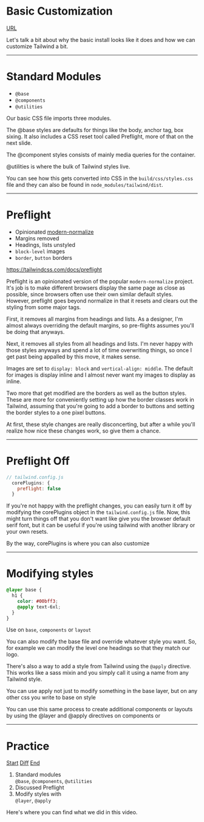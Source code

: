 <!-- .slide: data-state="layout-title" class="bg-dark"-->

# Basic Customization

<div class="slide-link"><a href="URL"><i class="fab fa-slideshare"></i> URL</a></div>

> >

Let's talk a bit about why the basic install looks like it does and how we can customize Tailwind a bit.

---

# Standard Modules

- `@base`
- `@components`
- `@utilities`

> >

Our basic CSS file imports three modules.

The @base styles are defaults for things like the body, anchor tag, box sixing. It also includes a CSS reset tool called Preflight, more of that on the next slide.

The @component styles consists of mainly media queries for the container. 

@utilities is where the bulk of Tailwind styles live.

You can see how this gets converted into CSS in the `build/css/styles.css` file and they can also be found in `node_modules/tailwind/dist`.

---

# Preflight

- Opinionated [modern-normalize](https://github.com/sindresorhus/modern-normalize)
- Margins removed
- Headings, lists unstyled
- `block-level` images
- `border`, `button` borders


https://tailwindcss.com/docs/preflight

> >

Preflight is an opinionated version of the popular `modern-normalize` project. It's job is to make different browsers display the same page as close as possible, since browsers often use their own similar default styles. However, preflight goes beyond normalize in that it resets and clears out the styling from some major tags. 

First, it removes all margins from headings and lists. As a designer, I'm almost always overriding the default margins, so pre-flights assumes you'll be doing that anyways.

Next, it removes all styles from all headings and lists. I'm never happy with those styles anyways and spend a lot of time overwriting things, so once I get past being appalled by this move, it makes sense.

Images are set to `display: block` and `vertical-align: middle`. The default for images is display inline and I almost never want my images to display as inline.

Two more that get modified are the borders as well as the button styles. These are more for conveniently setting up how the border classes work in Tailwind, assuming that you're going to add a border to buttons and setting the border styles to a one pixel buttons.

At first, these style changes are really disconcerting, but after a while you'll realize how nice these changes work, so give them a chance.

---

# Preflight Off

```js
// tailwind.config.js
  corePlugins: {
    preflight: false
  }
```

> >

If you're not happy with the preflight changes, you can easily turn it off by modifying the corePlugins object in the `tailwind.config.js` file. Now, this might turn things off that you don't want like give you the browser default serif font, but it can be useful if you're using tailwind with another library or your own resets.

By the way, corePlugins is where you can also customize 

---

# Modifying styles

```scss
@layer base {
  h1 {
    color: #00bff3;
    @apply text-6xl;
  }
}
```

Use on `base`, `components` or `layout`

> >

You can also modify the base file and override whatever style you want. So, for example we can modify the level one headings so that they match our logo.

There's also a way to add a style from Tailwind using the `@apply` directive. This works like a sass mixin and you simply call it using a name from any Tailwind style. 

You can use apply not just to modify something in the base layer, but on any other css you write to base on style 

You can use this same process to create additional components or layouts by using the @layer and @apply directives on components or

---

<!-- .slide: data-state="layout-title" data-transition="zoom" class="bg-dark"-->

# Practice

<div class="btn-group mt-3" role="group" aria-label="Basic example">
  <a type="button" class="animate__animated animate__backInLeft btn btn-lg btn-exciting text-white" href="https://github.com/LinkedInLearning/tailwind-css-2841311/tree/01_02b" target="_blank">Start</a>
  <a type="button" class="animate__animated animate__zoomInDown btn btn-lg btn-royal text-white" href="htthttps://github.com/LinkedInLearning/vue3-esst-2834032/compare/01_02b..01_02e" target="_blank">Diff</a>
  <a type="button" class="animate__animated animate__backInRight animate__slow btn btn-lg btn-primary text-white" href="https://github.com/LinkedInLearning/tailwind-css-2841311/tree/01_02e" target="_blank">End</a>
</div>

1. Standard modules<br>`@base`, `@components`, `@utilities`
1. Discussed Preflight 
1. Modify styles with<br>`@layer`, `@apply`

> >

Here's where you can find what we did in this video.